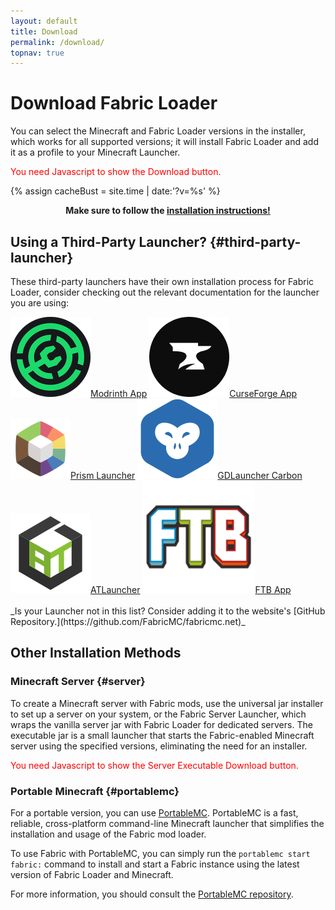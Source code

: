 ```yaml
---
layout: default
title: Download
permalink: /download/
topnav: true
---
```


# Download Fabric Loader

You can select the Minecraft and Fabric Loader versions in the installer, which works for all supported versions; it will install Fabric Loader and add it as a profile to your Minecraft Launcher.

<noscript style="color:red">You need Javascript to show the Download button.</noscript>
<div class="fabric-component" data-component="Download"></div>

{% assign cacheBust = site.time | date:'?v=%s' %}
<script type="text/javascript" src="{{ "/scripts/main.js" | relative_url | append: cacheBust }}"></script>
<link href="{{ "/scripts/style.css" | relative_url | append: cacheBust }}" rel="stylesheet">

<div style="text-align: center;">
	<b>Make sure to follow the <a href="https://docs.fabricmc.net/players/installing-fabric">installation instructions!</a></b>
</div>

## Using a Third-Party Launcher? {#third-party-launcher}

These third-party launchers have their own installation process for Fabric Loader, consider checking out the relevant documentation for the launcher you are using:

<!-- Todo: link to our own guides. -->

<div class="button-group horizontal">
	<a class="button secondary" href="https://support.modrinth.com/en/articles/8827653-installing-updating-mod-loaders-and-game-versions" target="_blank"><img class="button-icon" src="/assets/external/modrinth-app.png"><span>Modrinth App</span></a>
	<a class="button secondary" href="https://support.curseforge.com/en/support/solutions/articles/9000196904-creating-a-custom-profile" target="_blank"><img class="button-icon" src="/assets/external/cf_app_icon.png"><span>CurseForge App</span></a>
	<a class="button secondary" href="https://prismlauncher.org/wiki/getting-started/download-mods/" target="_blank"><img class="button-icon" src="/assets/external/prism_launcher.png"><span>Prism Launcher</span></a>
	<a class="button secondary" href="https://gdlauncher.com/docs/" target="_blank"><img class="button-icon" src="/assets/external/gdlauncher.png"><span>GDLauncher Carbon</span></a>
	<!-- <a class="button secondary" href="https://github.com/MultiMC/Launcher/wiki/Instance-Version#install" target="_blank"><img class="button-icon" src="/assets/external/multimc.png"><span>MultiMC</span></a> -->
	<a class="button secondary" href="https://atlauncher.com/help" target="_blank"><img class="button-icon" src="/assets/external/ATLauncher.png"><span>ATLauncher</span></a>
	<a class="button secondary" href="https://docs.feed-the-beast.com/docs/app/" target="_blank"><img class="button-icon" src="/assets/external/ftb.png"><span>FTB App</span></a>
</div>
<br />
_Is your Launcher not in this list? Consider adding it to the website's [GitHub Repository.](https://github.com/FabricMC/fabricmc.net)_

## Other Installation Methods

### Minecraft Server {#server}

To create a Minecraft server with Fabric mods, use the universal jar installer to set up a server on your system, or the Fabric Server Launcher, which wraps the vanilla server jar with Fabric Loader for dedicated servers. The executable jar is a small launcher that starts the Fabric-enabled Minecraft server using the specified versions, eliminating the need for an installer.

<noscript style="color:red">You need Javascript to show the Server Executable Download button.</noscript>
<div class="fabric-component" data-component="Server"></div>

### Portable Minecraft {#portablemc}

For a portable version, you can use [PortableMC](https://github.com/mindstorm38/portablemc). PortableMC is a fast, reliable, cross-platform command-line Minecraft launcher that simplifies the installation and usage of the Fabric mod loader.

To use Fabric with PortableMC, you can simply run the `portablemc start fabric:` command to install and start a Fabric instance using the latest version of Fabric Loader and Minecraft.

For more information, you should consult the [PortableMC repository](https://github.com/mindstorm38/portablemc).